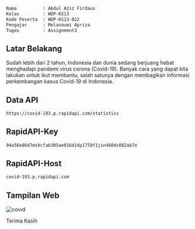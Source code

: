 ```bash
Nama          : Abdul Aziz Firdaus
Kelas         : WDP-KS13
Kode Peserta  : WDP-KS13-022
Pengajar      : Melanaumi Apriza
Tugas         : Assignment3
```

<h2>Latar Belakang</h2>

<p>Sudah lebih dari 2 tahun, Indonesia dan dunia sedang berjuang hebat menghadapi pandemi virus corona (Covid-19). Banyak cara yang dapat kita lakukan untuk ikut membantu, salah satunya dengan membagikan informasi perkembangan kasus Covid-19 di Indonesia.</p>

<h2>Data API</h2>

```bash
https://covid-193.p.rapidapi.com/statistics
```

<h2>RapidAPI-Key</h2>

```bash
94a56e86d7mshcfab305ae016d14p1759f1jsn4604c082ab7e
```

<h2>RapidAPI-Host</h2>

```bash
covid-193.p.rapidapi.com
```

<h2>Tampilan Web</h2>

![covid](https://github.com/AzizLike29/History_Covid19/assets/119909214/8bd8e005-6108-433c-93b0-5a5428e55fbc)

<p>Terima Kasih</p>
